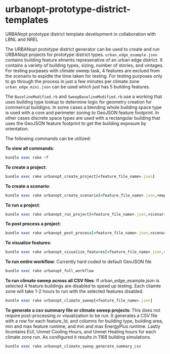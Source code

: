 # urbanopt-prototype-district-templates
URBANopt prototype district template development in collaboration with LBNL and NREL

The URBANopt prototype district generator can be used to create and run URBANopt projects for prototype
district types. `urban_edge_example.json` contains building feature elments represenative of an urban edge district. It contains a variety of building types, sizing, number of stories, and vintages. For testing purpases with climate sweep task, 4 features are exclued from the scenario to expidte the time taken for testing. For testing purposes only to go through the process in just a few minutes per climate zone `urban_edge_mini.json` can be used which just has 5 building features.

The `BaselineModified.rb` and `SweepBaselineModified.rb` use a working that uses building type lookup to determine logic for geometry creation for commerical buildigns. In some cases a blending whole building space type is used with a core and perimeter zoning to GeoJSON feature footprint. In other cases discrete space types are used with a rectangular building that uses the GeoJSON feature footprint to get the building exposure by orientation.

The following commands can be utilized: 

**To view all commands**: 

```ruby
bundle exec rake -T
```

**To create a project**: 

```ruby
bundle exec rake urbanopt_create_project[<feature_file_name>.json]
```

**To create a scenario**:


```ruby
bundle exec rake urbanopt_create_scenario[<feature_file_name>.json,<mapper_name>.rb]
```


**To run a project**: 

```ruby
bundle exec rake urbanopt_run_project[<feature_file_name>.json,<scenario_name>.csv]
```

**To post process a project**:

```ruby
bundle exec rake urbanopt_post_process[<feature_file_name>.json,<scenario_name>.csv]
```

**To visualize features**:

```ruby
bundle exec rake urbanopt_visualize_features[<feature_file_name>.json,<scenario_name>.csv]
```

**To run entire workflow**: Currently hard coded to default GeoJSON file

```ruby
bundle exec rake urbanopt_full_workflow
```

**To run climate sweep across all CSV files**: If urban_edge_example.json is selected 4 feature buildings are disabled to speed up testing. Each cliamte zone will take 1-2 hours to run with the selected features disabled.

```ruby
bundle exec rake urbanopt_climate_sweep[<feature_file_name>.json]
```

**To generate a csv summary file or climate sweep projects**: This does not require post-processing or visualization to be run. It generates a CSV file with a row for each feature_Id, and columns for building type, building area, min and max feature runtime, and min and max EnergyPlus runtime. Lastly itcontains EUI, Unmet Cooling Hours, and Unmet Heating hours for each climate zone run. As conifigured it results in 1168 building simulations.

```ruby
bundle exec rake urbanopt_climate_sweep_generate_summary_csv
```
